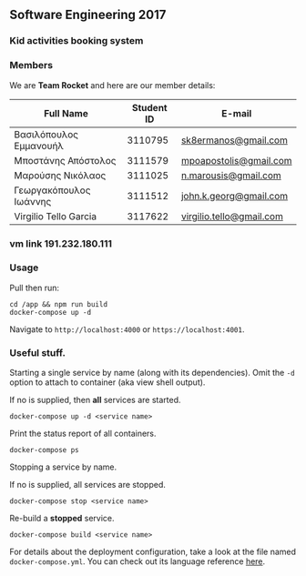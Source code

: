 ## Software Engineering 2017

### Kid activities booking system

### Members

We are **Team Rocket** and here are our member details:

| Full Name 		    	| Student ID | E-mail 					|
| ------------------------- | ---------- | ------------------------ |
| Βασιλόπουλος Εμμανουήλ 	| 3110795	 | sk8ermanos@gmail.com 	|
| Μποστάνης Απόστολος		| 3111579	 | mpoapostolis@gmail.com	|
| Μαρούσης Νικόλαος		    | 3111025	 | n.marousis@gmail.com 	|
| Γεωργακόπουλος Ιωάννης	| 3111512	 | john.k.georg@gmail.com	|
| Virgilio Tello Garcia	    | 3117622	 | virgilio.tello@gmail.com	|


### vm link 191.232.180.111

### Usage
Pull then run:
```
cd /app && npm run build
docker-compose up -d
```

Navigate to `http://localhost:4000` or `https://localhost:4001`.

### Useful stuff.
Starting a single service by name (along with its dependencies). Omit the `-d`
option to attach to container (aka view shell output).

If no <service name> is supplied, then **all** services are started.
```
docker-compose up -d <service name>
```

Print the status report of all containers.
```
docker-compose ps
```

Stopping a service by name.

If no <service name> is supplied, all services are stopped.
```
docker-compose stop <service name>
```

Re-build a **stopped** service.
```
docker-compose build <service name>
```

For details about the deployment configuration, take a look at the file named
`docker-compose.yml`. You can check out its language reference
[here](https://docs.docker.com/compose/compose-file/compose-file-v2/).
